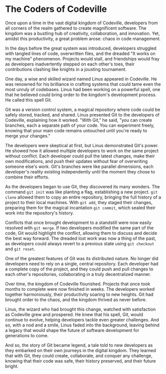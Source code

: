 # The Coders of Codeville
Once upon a time in the vast digital kingdom of Codeville, developers from all corners of the realm gathered to create magnificent software. The kingdom was a bustling hub of creativity, collaboration, and innovation. Yet, amidst this productivity, a great problem arose: chaos in code management.

In the days before the great system was introduced, developers struggled with tangled lines of code, overwritten files, and the dreaded "It works on my machine" phenomenon. Projects would stall, and friendships would fray as developers inadvertently stepped on each other's toes, their contributions clashing like knights in a jousting tournament.

One day, a wise and skilled wizard named Linus appeared in Codeville. He was renowned for his brilliance in crafting systems that could tame even the most unruly of codebases. Linus had been working on a powerful spell, one that he believed could bring order to the kingdom's development process. He called this spell Git.

Git was a version control system, a magical repository where code could be safely stored, tracked, and shared. Linus presented Git to the developers of Codeville, explaining how it worked. "With Git," he said, "you can create branches, each a separate path of your code. You can experiment freely, knowing that your main code remains untouched until you're ready to merge your changes."

The developers were skeptical at first, but Linus demonstrated Git's power. He showed how it allowed multiple developers to work on the same project without conflict. Each developer could pull the latest changes, make their own modifications, and push their updates without fear of overwriting someone else's work. Git's branches were like parallel dimensions, each developer's reality existing independently until the moment they chose to combine their efforts.

As the developers began to use Git, they discovered its many wonders. The command `git init` was like planting a flag, establishing a new project. `git clone` allowed them to copy an entire repository, bringing the full history of a project to their local machines. With `git add`, they staged their changes, preparing them for the magical incantation `git commit`, which sealed their work into the repository's history.

Conflicts that once brought development to a standstill were now easily resolved with `git merge`. If two developers modified the same part of the code, Git would highlight the conflict, allowing them to discuss and decide the best way forward. The dreaded lost work was now a thing of the past, as developers could always revert to a previous state using `git checkout` and `git reset`.

One of the greatest features of Git was its distributed nature. No longer did developers need to rely on a single, central repository. Each developer had a complete copy of the project, and they could push and pull changes to each other's repositories, collaborating in a truly decentralized manner.

Over time, the kingdom of Codeville flourished. Projects that once took months to complete were now finished in weeks. The developers worked together harmoniously, their productivity soaring to new heights. Git had brought order to the chaos, and the kingdom thrived as never before.

Linus, the wizard who had brought this change, watched with satisfaction as Codeville grew and prospered. He knew that his spell, Git, would continue to evolve, helping developers tackle even greater challenges. And so, with a nod and a smile, Linus faded into the background, leaving behind a legacy that would shape the future of software development for generations to come.

And so, the story of Git became legend, a tale told to new developers as they embarked on their own journeys in the digital kingdom. They learned that with Git, they could create, collaborate, and conquer any challenge, knowing that their code was safe, their history preserved, and their future bright.
